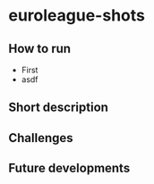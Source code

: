 # euroleague-shots

## How to run ## 
* First
* asdf
## Short description ## 
## Challenges ##
## Future developments ##
